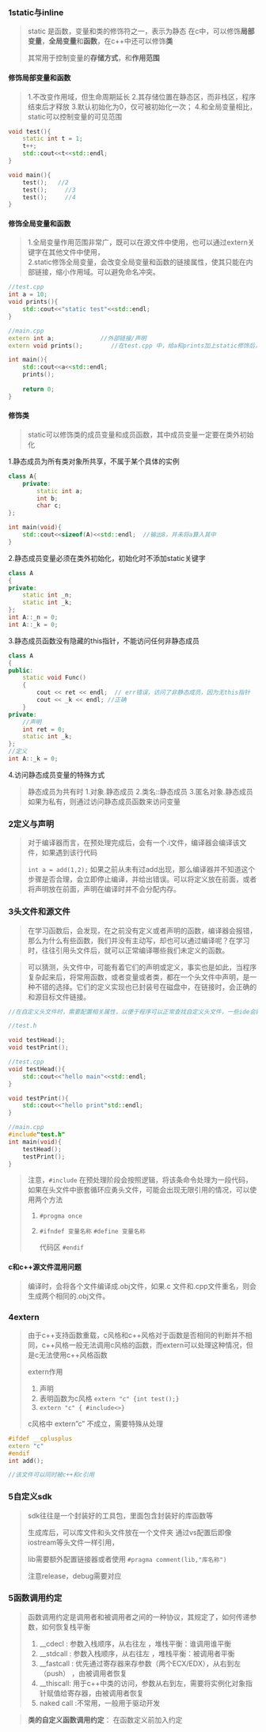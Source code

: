 ### 1static与inline

> static 是函数，变量和类的修饰符之一，表示为静态
> 在c中，可以修饰**局部变量**，**全局变量**和**函数**，在c++中还可以修饰**类**
>
> 其常用于控制变量的**存储方式**，和**作用范围**

#### 修饰局部变量和函数

> 1.不改变作用域，但生命周期延长
> 2.其存储位置在静态区，而非栈区，程序结束后才释放
> 3.默认初始化为0，仅可被初始化一次；
> 4.和全局变量相比，static可以控制变量的可见范围

```c++
void test(){
    static int t = 1;
    t++;
    std::cout<<t<<std::endl;
}

void main(){
    test();   //2
    test();		//3
    test();		//4
}
```

#### 修饰全局变量和函数

> 1.全局变量作用范围非常广，既可以在源文件中使用，也可以通过extern关键字在其他文件中使用，	
> 2.static修饰全局变量，会改变全局变量和函数的链接属性，使其只能在内部链接，缩小作用域。可以避免命名冲突。

```c++
//test.cpp
int a = 10;
void prints(){
    std::cout<<"static test"<<std::endl;
}

//main.cpp
extern int a;             //外部链接/声明 
extern void prints();        //在test.cpp 中，给a和prints加上static修饰后，程序将无法通过编译。

int main(){
    std::cout<<a<<std::endl;
    prints();
    
    return 0;
}
```

#### 修饰类

> static可以修饰类的成员变量和成员函数，其中成员变量一定要在类外初始化

1.静态成员为所有类对象所共享，不属于某个具体的实例

```c++
class A{
    private:
    	static int a;
    	int b;
    	char c;
};

int main(void){
    std::cout<<sizeof(A)<<std::endl;  //输出8，并未将a算入其中
}
```

2.静态成员变量必须在类外初始化，初始化时不添加static关键字

```c++
class A
{
private:
	static int _n;
	static int _k;
};
int A::_n = 0;
int A::_k = 0;
```

3.静态成员函数没有隐藏的this指针，不能访问任何非静态成员

```c++
class A
{
public:
	static void Func()
	{
		cout << ret << endl;  // err错误，访问了非静态成员，因为无this指针
		cout << _k << endl; //正确
	}
private:
	//声明
	int ret = 0;
	static int _k;
};
//定义
int A::_k = 0;
```

4.访问静态成员变量的特殊方式

> 静态成员为共有时
> 1.对象.静态成员
> 2.类名::静态成员
> 3.匿名对象.静态成员
> 如果为私有，则通过访问静态成员函数来访问变量

### 2定义与声明

> 对于编译器而言，在预处理完成后，会有一个.i文件，编译器会编译该文件，如果遇到该行代码
>
> `int a = add(1,2);` 如果之前从未有过add出现，那么编译器并不知道这个步骤是否合理，会立即停止编译，并给出错误。可以将定义放在前面，或者将声明放在前面，声明在编译时并不会分配内存。

### 3头文件和源文件

> 在学习函数后，会发现，在之前没有定义或者声明的函数，编译器会报错，那么为什么有些函数，我们并没有主动写，却也可以通过编译呢？在学习时，往往引用头文件后，就可以正常编译哪些我们未定义的函数。

> 可以猜测，头文件中，可能有着它们的声明或定义，事实也是如此，当程序复杂起来后，将常用函数，或者变量或者类，都在一个头文件中声明，是一种不错的选择。它们的定义实现也已封装号在磁盘中，在链接时，会正确的和源目标文件链接。

```c++
//在自定义头文件时，需要配置相关属性，以便于程序可以正常查找自定义头文件，一些ide会默认好这些配置（将头文件放在正确的位置时）

//test.h

void testHead();
void testPrint();

//test.cpp
void testHead(){
    std::cout<<"hello main"<<std::endl;
}

void testPrint(){
    std::cout<<"hello print"std::endl;
}

//main.cpp
#include"test.h"
int main(void){
    testHead();
    testPrint();
}
```

> 注意，`#include` 在预处理阶段会按照逻辑，将该条命令处理为一段代码，如果在头文件中嵌套循环应勇头文件，可能会出现无限引用的情况，可以使用两个方法
>
> 1.  `#progma once`
>
> 2.  `#ifndef 变量名称`
>        `#define 变量名称`
>
>      代码区
>      `#endif`

#### c和c++源文件混用问题

> 编译时，会将各个文件编译成.obj文件，如果.c 文件和.cpp文件重名，则会生成两个相同的.obj文件。

### 4extern

>  由于c++支持函数重载，c风格和c++风格对于函数是否相同的判断并不相同，c++风格一般无法调用c风格的函数，而extern可以处理这种情况，但是c无法使用c++风格函数
>
> extern作用
>
> 1. 声明
> 2. 表明函数为c风格  `extern "c" {int test();}`
> 3. `extern "c" { #include<>}`
>
> c风格中 extern”c” 不成立，需要特殊从处理

```C++
#ifdef __cplusplus
extern "c"
#endif
int add();

//该文件可以同时被c++和c引用
```

### 5自定义sdk

> sdk往往是一个封装好的工具包，里面包含封装好的库函数等
>
> 生成库后，可以库文件和头文件放在一个文件夹
> 通过vs配置后即像iostream等头文件一样引用，
>
> lib需要额外配置链接器或者使用   `#pragma comment(lib,"库名称")`
>
> 注意release，debug需要对应

### 5函数调用约定

> 函数调用约定是调用者和被调用者之间的一种协议，其规定了，如何传递参数，如何恢复栈平衡
>
> 1. __cdecl  : 参数入栈顺序，从右往左  ，堆栈平衡：谁调用谁平衡
> 2. __stdcall : 参数入栈顺序，从右往左   ，堆栈平衡：被调用者平衡
> 3. __fastcall :  优先通过寄存器来存参数（两个ECX/EDX），从右到左（push）   ，由被调用者恢复
> 4. __thiscall:  用于c++中类的访问，参数从右到左，需要将实例化对象指针赋值给寄存器，由被调用者恢复
> 5. naked call  :不常用，一般用于驱动开发

> **类的自定义函数调用约定**： 在函数定义前加入约定